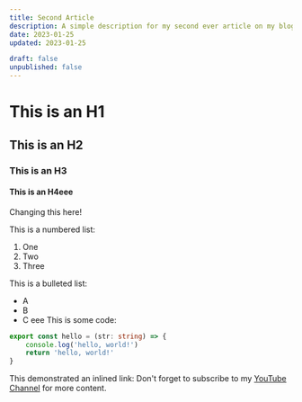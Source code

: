 ```yaml
---
title: Second Article
description: A simple description for my second ever article on my blog. Join me as we explore the world of blogging.
date: 2023-01-25
updated: 2023-01-25

draft: false
unpublished: false
---
```

# This is an H1
## This is an H2
### This is an H3
#### This is an H4eee

Changing this here!

This is a numbered list:
1. One
2. Two
3. Three

This is a bulleted list:
- A
- B
- C
eee
This is some code:
```typescript
export const hello = (str: string) => {
    console.log('hello, world!')
    return 'hello, world!'
}
```

This demonstrated an inlined link:
Don't forget to subscribe to my [YouTube Channel](https://youtube.com/@huntabyte) for more content.